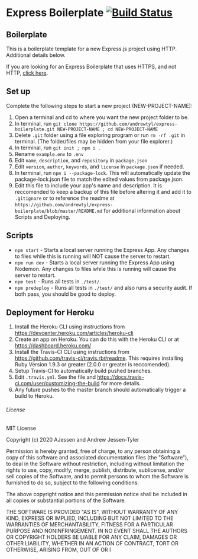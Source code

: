 # Express Boilerplate [![Build Status](https://travis-ci.org/andrewtyl/express-boilerplate.svg?branch=master)](https://travis-ci.org/andrewtyl/express-boilerplate)
## Boilerplate

This is a boilerplate template for a new Express.js project using HTTP. Additional details below.

If you are looking for an Express Boilerplate that uses HTTPS, and not HTTP, [click here](https://github.com/andrewtyl/express--https-boilerplate).

## Set up

Complete the following steps to start a new project (NEW-PROJECT-NAME):

1. Open a terminal and cd to where you want the new project folder to be.
2. In terminal, run `git clone https://github.com/andrewtyl/express-boilerplate.git NEW-PROJECT-NAME ; cd NEW-PROJECT-NAME`
3. Delete `.git` folder using a file exploring program or run `rm -rf .git` in terminal. (The folder/files may be hidden from your file explorer.)
4. In terminal, run `git init ; npm i .`
5. Rename `example.env` to `.env`
6. Edit `name`, `description`, and `repository` in `package.json`
7. Edit `version`, `author`, `keywords`, and `license` in `package.json` if needed.
8. In terminal, run `npm i --package-lock`. This will automatically update the package-lock.json file to match the edited values from package.json.
9. Edit this file to include your app's name and description. It is reccomended to keep a backup of this file before altering it and add it to `.gitignore` or to reference the readme at `https://github.com/andrewtyl/express-boilerplate/blob/master/README.md` for additional information about Scripts and Deploying.

## Scripts
* `npm start` - Starts a local server running the Express App. Any changes to files while this is running will NOT cause the server to restart.
* `npm run dev` - Starts a local server running the Express App using Nodemon. Any changes to files while this is running will cause the server to restart.
* `npm test` - Runs all tests in `./test/`.
* `npm predeploy` - Runs all tests in `./test/` and also runs a security audit. If both pass, you should be good to deploy.

## Deployment for Heroku
1. Install the Heroku CLI using instructions from https://devcenter.heroku.com/articles/heroku-cli 
2. Create an app on Heroku. You can do this with the Heroku CLI or at https://dashboard.heroku.com/
3. Install the Travis-CI CLI using instructions from https://github.com/travis-ci/travis.rb#readme. This requires installing Ruby Version 1.9.3 or greater (2.0.0 or greater is reccomended).
4. Setup Travis-CI to automatically build pushed branches.
5. Edit `.travis.yml`. See the file and https://docs.travis-ci.com/user/customizing-the-build for more details.
6. Any future pushes to the master branch should automatically trigger a build to Heroku.


###### License
MIT License

Copyright (c) 2020 AJessen and Andrew Jessen-Tyler

Permission is hereby granted, free of charge, to any person obtaining a copy
of this software and associated documentation files (the "Software"), to deal
in the Software without restriction, including without limitation the rights
to use, copy, modify, merge, publish, distribute, sublicense, and/or sell
copies of the Software, and to permit persons to whom the Software is
furnished to do so, subject to the following conditions:

The above copyright notice and this permission notice shall be included in all
copies or substantial portions of the Software.

THE SOFTWARE IS PROVIDED "AS IS", WITHOUT WARRANTY OF ANY KIND, EXPRESS OR
IMPLIED, INCLUDING BUT NOT LIMITED TO THE WARRANTIES OF MERCHANTABILITY,
FITNESS FOR A PARTICULAR PURPOSE AND NONINFRINGEMENT. IN NO EVENT SHALL THE
AUTHORS OR COPYRIGHT HOLDERS BE LIABLE FOR ANY CLAIM, DAMAGES OR OTHER
LIABILITY, WHETHER IN AN ACTION OF CONTRACT, TORT OR OTHERWISE, ARISING FROM,
OUT OF OR I
